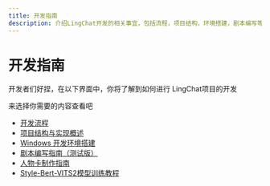 ```yaml
---
title: 开发指南
description: 介绍LingChat开发的相关事宜，包括流程，项目结构，环境搭建，剧本编写等
---
```


# 开发指南

开发者们好捏，在以下界面中，你将了解到如何进行 LingChat项目的开发

来选择你需要的内容查看吧

- [开发流程](./dev_process.md)
- [项目结构与实现概述](./project_structure.md)
- [Windows 开发环境搭建](./windows_dev.md)
- [剧本编写指南（测试版）](./story_guide.md)
- [人物卡制作指南](./character_guide.md)
- [Style-Bert-VITS2模型训练教程](./Style-Bert-VITS2模型训练教程.md)
